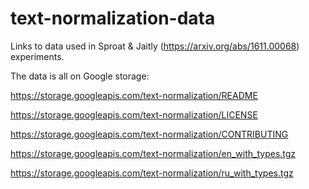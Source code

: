 # text-normalization-data
Links to data used in Sproat &amp; Jaitly (https://arxiv.org/abs/1611.00068) experiments.

The data is all on Google storage:

https://storage.googleapis.com/text-normalization/README

https://storage.googleapis.com/text-normalization/LICENSE

https://storage.googleapis.com/text-normalization/CONTRIBUTING

https://storage.googleapis.com/text-normalization/en_with_types.tgz

https://storage.googleapis.com/text-normalization/ru_with_types.tgz

